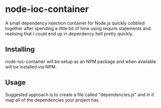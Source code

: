# node-ioc-container
A small dependency injection container for Node.js quickly cobbled together after spending a little bit of time using require statements and realising that I could end up in dependency hell pretty quickly.

## Installing
node-ioc-container will be setup as an NPM package and when available will be installed via NPM.

## Usage

Suggested approach is to create a file called "dependencies.js" and in it map all of the dependencies your project has.
